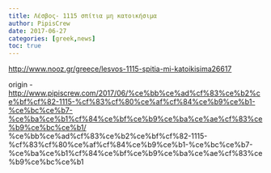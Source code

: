 ```yaml
---
title: Λέσβος- 1115 σπίτια μη κατοικήσιμα
author: PipisCrew
date: 2017-06-27
categories: [greek,news]
toc: true
---
```


http://www.nooz.gr/greece/lesvos-1115-spitia-mi-katoikisima26617

origin - http://www.pipiscrew.com/2017/06/%ce%bb%ce%ad%cf%83%ce%b2%ce%bf%cf%82-1115-%cf%83%cf%80%ce%af%cf%84%ce%b9%ce%b1-%ce%bc%ce%b7-%ce%ba%ce%b1%cf%84%ce%bf%ce%b9%ce%ba%ce%ae%cf%83%ce%b9%ce%bc%ce%b1/ %ce%bb%ce%ad%cf%83%ce%b2%ce%bf%cf%82-1115-%cf%83%cf%80%ce%af%cf%84%ce%b9%ce%b1-%ce%bc%ce%b7-%ce%ba%ce%b1%cf%84%ce%bf%ce%b9%ce%ba%ce%ae%cf%83%ce%b9%ce%bc%ce%b1